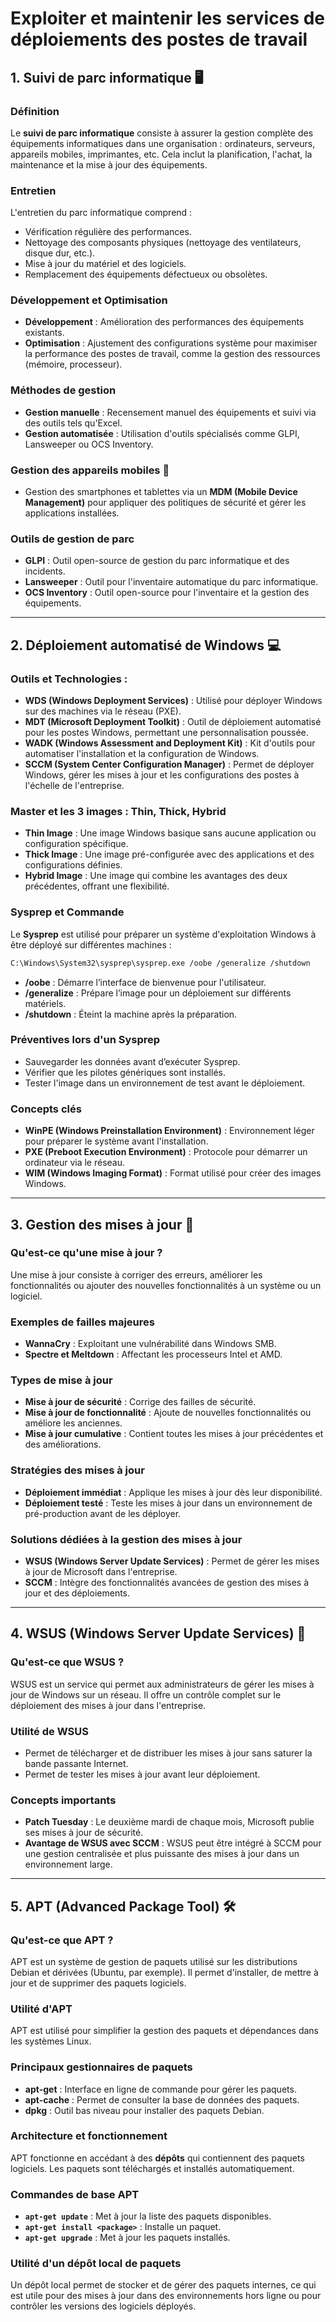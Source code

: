 # Exploiter et maintenir les services de déploiements des postes de travail

## 1. Suivi de parc informatique 🖥️

### Définition
Le **suivi de parc informatique** consiste à assurer la gestion complète des équipements informatiques dans une organisation : ordinateurs, serveurs, appareils mobiles, imprimantes, etc. Cela inclut la planification, l'achat, la maintenance et la mise à jour des équipements.

### Entretien
L'entretien du parc informatique comprend :
- Vérification régulière des performances.
- Nettoyage des composants physiques (nettoyage des ventilateurs, disque dur, etc.).
- Mise à jour du matériel et des logiciels.
- Remplacement des équipements défectueux ou obsolètes.

### Développement et Optimisation
- **Développement** : Amélioration des performances des équipements existants.
- **Optimisation** : Ajustement des configurations système pour maximiser la performance des postes de travail, comme la gestion des ressources (mémoire, processeur).

### Méthodes de gestion
- **Gestion manuelle** : Recensement manuel des équipements et suivi via des outils tels qu'Excel.
- **Gestion automatisée** : Utilisation d'outils spécialisés comme GLPI, Lansweeper ou OCS Inventory.

### Gestion des appareils mobiles 📱
- Gestion des smartphones et tablettes via un **MDM (Mobile Device Management)** pour appliquer des politiques de sécurité et gérer les applications installées.

### Outils de gestion de parc
- **GLPI** : Outil open-source de gestion du parc informatique et des incidents.
- **Lansweeper** : Outil pour l'inventaire automatique du parc informatique.
- **OCS Inventory** : Outil open-source pour l'inventaire et la gestion des équipements.

---
## 2. Déploiement automatisé de Windows 💻

### Outils et Technologies :
- **WDS (Windows Deployment Services)** : Utilisé pour déployer Windows sur des machines via le réseau (PXE).
- **MDT (Microsoft Deployment Toolkit)** : Outil de déploiement automatisé pour les postes Windows, permettant une personnalisation poussée.
- **WADK (Windows Assessment and Deployment Kit)** : Kit d'outils pour automatiser l'installation et la configuration de Windows.
- **SCCM (System Center Configuration Manager)** : Permet de déployer Windows, gérer les mises à jour et les configurations des postes à l'échelle de l'entreprise.

### Master et les 3 images : Thin, Thick, Hybrid
- **Thin Image** : Une image Windows basique sans aucune application ou configuration spécifique.
- **Thick Image** : Une image pré-configurée avec des applications et des configurations définies.
- **Hybrid Image** : Une image qui combine les avantages des deux précédentes, offrant une flexibilité.

### Sysprep et Commande
Le **Sysprep** est utilisé pour préparer un système d'exploitation Windows à être déployé sur différentes machines :
```bash
C:\Windows\System32\sysprep\sysprep.exe /oobe /generalize /shutdown
````

- **/oobe** : Démarre l’interface de bienvenue pour l'utilisateur.
- **/generalize** : Prépare l’image pour un déploiement sur différents matériels.
- **/shutdown** : Éteint la machine après la préparation.

### Préventives lors d'un Sysprep

- Sauvegarder les données avant d’exécuter Sysprep.
- Vérifier que les pilotes génériques sont installés.
- Tester l'image dans un environnement de test avant le déploiement.

### Concepts clés

- **WinPE (Windows Preinstallation Environment)** : Environnement léger pour préparer le système avant l'installation.
- **PXE (Preboot Execution Environment)** : Protocole pour démarrer un ordinateur via le réseau.
- **WIM (Windows Imaging Format)** : Format utilisé pour créer des images Windows.

---
## 3. Gestion des mises à jour 🔄

### Qu'est-ce qu'une mise à jour ?

Une mise à jour consiste à corriger des erreurs, améliorer les fonctionnalités ou ajouter des nouvelles fonctionnalités à un système ou un logiciel.

### Exemples de failles majeures

- **WannaCry** : Exploitant une vulnérabilité dans Windows SMB.
- **Spectre et Meltdown** : Affectant les processeurs Intel et AMD.

### Types de mise à jour

- **Mise à jour de sécurité** : Corrige des failles de sécurité.
- **Mise à jour de fonctionnalité** : Ajoute de nouvelles fonctionnalités ou améliore les anciennes.
- **Mise à jour cumulative** : Contient toutes les mises à jour précédentes et des améliorations.

### Stratégies des mises à jour

- **Déploiement immédiat** : Applique les mises à jour dès leur disponibilité.
- **Déploiement testé** : Teste les mises à jour dans un environnement de pré-production avant de les déployer.

### Solutions dédiées à la gestion des mises à jour

- **WSUS (Windows Server Update Services)** : Permet de gérer les mises à jour de Microsoft dans l'entreprise.
- **SCCM** : Intègre des fonctionnalités avancées de gestion des mises à jour et des déploiements.

---
## 4. WSUS (Windows Server Update Services) 🔧

### Qu'est-ce que WSUS ?

WSUS est un service qui permet aux administrateurs de gérer les mises à jour de Windows sur un réseau. Il offre un contrôle complet sur le déploiement des mises à jour dans l'entreprise.

### Utilité de WSUS

- Permet de télécharger et de distribuer les mises à jour sans saturer la bande passante Internet.
- Permet de tester les mises à jour avant leur déploiement.

### Concepts importants

- **Patch Tuesday** : Le deuxième mardi de chaque mois, Microsoft publie ses mises à jour de sécurité.
- **Avantage de WSUS avec SCCM** : WSUS peut être intégré à SCCM pour une gestion centralisée et plus puissante des mises à jour dans un environnement large.

--- 
## 5. APT (Advanced Package Tool) 🛠️

### Qu'est-ce que APT ?

APT est un système de gestion de paquets utilisé sur les distributions Debian et dérivées (Ubuntu, par exemple). Il permet d'installer, de mettre à jour et de supprimer des paquets logiciels.

### Utilité d'APT

APT est utilisé pour simplifier la gestion des paquets et dépendances dans les systèmes Linux.

### Principaux gestionnaires de paquets

- **apt-get** : Interface en ligne de commande pour gérer les paquets.
- **apt-cache** : Permet de consulter la base de données des paquets.
- **dpkg** : Outil bas niveau pour installer des paquets Debian.

### Architecture et fonctionnement

APT fonctionne en accédant à des **dépôts** qui contiennent des paquets logiciels. Les paquets sont téléchargés et installés automatiquement.

### Commandes de base APT

- **`apt-get update`** : Met à jour la liste des paquets disponibles.
- **`apt-get install <package>`** : Installe un paquet.
- **`apt-get upgrade`** : Met à jour les paquets installés.

### Utilité d'un dépôt local de paquets

Un dépôt local permet de stocker et de gérer des paquets internes, ce qui est utile pour des mises à jour dans des environnements hors ligne ou pour contrôler les versions des logiciels déployés.
